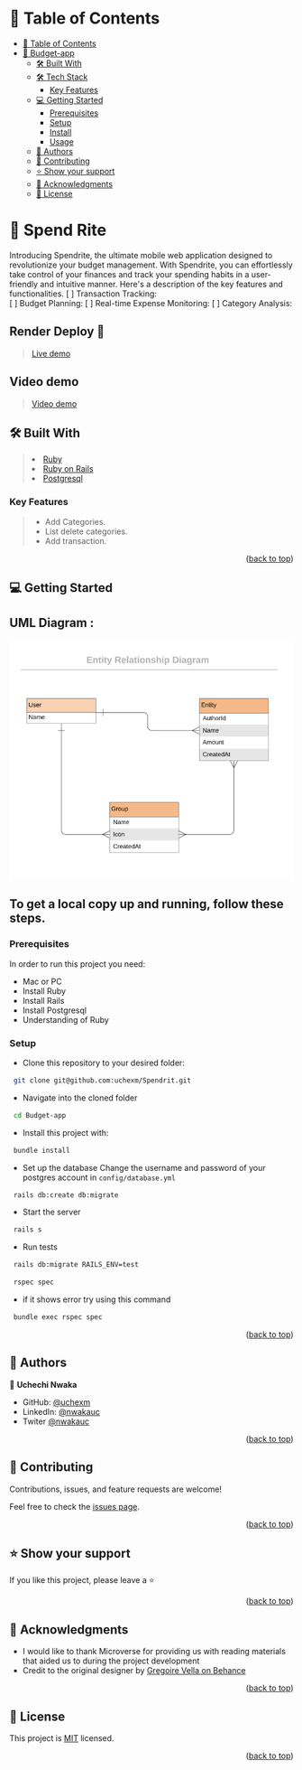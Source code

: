 <a name="readme-top"></a>

<!-- TABLE OF CONTENTS -->

# 📗 Table of Contents

- [📗 Table of Contents](#-table-of-contents)
- [📖 Budget-app ](#-practice-test-driven-developmenttdd-)
  - [🛠 Built With ](#-built-with-)
  - [🛠 Tech Stack ](#-tech-stack-)
    - [Key Features ](#key-features-)
  - [💻 Getting Started ](#-getting-started-)
    - [Prerequisites](#prerequisites)
    - [Setup](#setup)
    - [Install](#install)
    - [Usage](#usage)
  - [👥 Authors](#-authors)
  - [🤝 Contributing ](#-contributing-)
  - [⭐️ Show your support ](#️-show-your-support-)
  - [🙏 Acknowledgments ](#-acknowledgments-)
  - [📝 License ](#-license-)

<!-- PROJECT DESCRIPTION -->

# 📖 Spend Rite <a name="about-project"></a>

Introducing Spendrite, the ultimate mobile web application designed to revolutionize your budget management. With Spendrite, you can effortlessly take control of your finances and track your spending habits in a user-friendly and intuitive manner. Here's a description of the key features and functionalities. 
[ ] Transaction Tracking:  
[ ] Budget Planning: 
[ ] Real-time Expense Monitoring: 
[ ] Category Analysis: 

## Render Deploy 🚀

> [Live demo](https://jh-f1k0.onrender.com/)

## Video demo

> [Video demo](https://www.loom.com/share/2cbe7cf26a7f4ec1b69066a123c2644c)

## 🛠 Built With <a name="built-with"></a>

> <li><a href="https://www.ruby-lang.org/en/">Ruby</a></li>
> <li><a href="https://rubyonrails.org/">Ruby on Rails</a></li>
> <li><a href="https://www.postgresql.org/">Postgresql</a></li>

### Key Features <a name="key-features"></a>

> - Add Categories.
> - List delete categories.
> - Add transaction.

<p align="right">(<a href="#readme-top">back to top</a>)</p>

<!-- GETTING STARTED -->

## 💻 Getting Started <a name="getting-started"></a>

## UML Diagram :

<img src = 'erd_diagram.png'>

## To get a local copy up and running, follow these steps.

### Prerequisites

In order to run this project you need:

- Mac or PC
- Install Ruby
- Install Rails
- Install Postgresql
- Understanding of Ruby

### Setup

- Clone this repository to your desired folder:

```sh
 git clone git@github.com:uchexm/Spendrit.git
```

- Navigate into the cloned folder

```sh
 cd Budget-app

```

- Install this project with:

```sh
 bundle install
```

- Set up the database
  Change the username and password of your postgres account in `config/database.yml`

```sh
 rails db:create db:migrate
```

- Start the server

```sh
 rails s
```

- Run tests

```sh
 rails db:migrate RAILS_ENV=test
```

```sh
 rspec spec
```

- if it shows error try using this command

```sh
 bundle exec rspec spec
```

<p align="right">(<a href="#readme-top">back to top</a>)</p>

<!-- AUTHORS -->

## 👥 Authors<a name="authors"></a>

👤 **Uchechi Nwaka**

- GitHub: [@uchexm](https://github.com/uchexm)
- LinkedIn: [@nwakauc](https://www.linkedin.com/in/nwakauc/)
- Twiter [@nwakauc](https://twitter.com/Nwakauc)

<p align="right">(<a href="#readme-top">back to top</a>)</p>

<!-- CONTRIBUTING -->

## 🤝 Contributing <a name="contributing"></a>

Contributions, issues, and feature requests are welcome!

Feel free to check the [issues page](https://github.com/uchexm/Spendrit/issues).

<p align="right">(<a href="#readme-top">back to top</a>)</p>

<!-- SUPPORT -->

## ⭐️ Show your support <a name="support"></a>

If you like this project, please leave a ⭐️

<p align="right">(<a href="#readme-top">back to top</a>)</p>

<!-- ACKNOWLEDGEMENTS -->

## 🙏 Acknowledgments <a name="acknowledgements"></a>

- I would like to thank Microverse for providing us with reading materials that aided us to during the project development
- Credit to the original designer by [Gregoire Vella on Behance](https://www.behance.net/gregoirevella)

<p align="right">(<a href="#readme-top">back to top</a>)</p>

<!-- LICENSE -->

## 📝 License <a name="license"></a>

This project is [MIT](./LICENCE) licensed.

<p align="right">(<a href="#readme-top">back to top</a>)</p>
